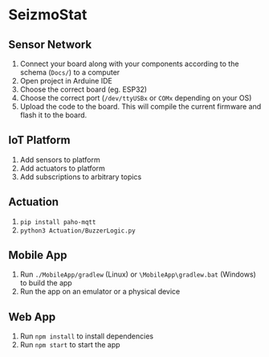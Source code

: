 # SeizmoStat

## Sensor Network
1. Connect your board along with your components according to the schema (`Docs/`) to a computer
2. Open project in Arduine IDE
3. Choose the correct board (eg. ESP32)
4. Choose the correct port (`/dev/ttyUSBx` or `COMx` depending on your OS)
5. Upload the code to the board. This will compile the current firmware and flash it to the board.

## IoT Platform
1. Add sensors to platform
2. Add actuators to platform
3. Add subscriptions to arbitrary topics

## Actuation
1. `pip install paho-mqtt`
2. `python3 Actuation/BuzzerLogic.py`

## Mobile App
1. Run `./MobileApp/gradlew` (Linux) or `\MobileApp\gradlew.bat` (Windows) to build the app
2. Run the app on an emulator or a physical device

## Web App
1. Run `npm install` to install dependencies
2. Run `npm start` to start the app
